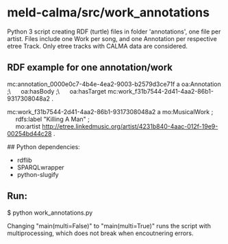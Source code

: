 # meld-calma/src/work_annotations

Python 3 script creating RDF (turtle) files in folder 'annotations', one file per artist. Files include one Work per song, and one Annotation per respective etree Track. Only etree tracks with CALMA data are considered. 

## RDF example for one annotation/work

<p>mc:annotation_0000e0c7-4b4e-4ea2-9003-b2579d3ce71f a oa:Annotation ;\
&nbsp;&nbsp;&nbsp;&nbsp; oa:hasBody <http://etree.linkedmusic.org/track/donna2005-07-23.flacf-8> ;\
&nbsp;&nbsp;&nbsp;&nbsp; oa:hasTarget mc:work_f31b7544-2d41-4aa2-86b1-9317308048a2 .

mc:work_f31b7544-2d41-4aa2-86b1-9317308048a2 a mo:MusicalWork ;\
&nbsp;&nbsp;&nbsp;&nbsp; rdfs:label "Killing A Man" ;\
&nbsp;&nbsp;&nbsp;&nbsp; mo:artist <http://etree.linkedmusic.org/artist/4231b840-4aac-012f-19e9-00254bd44c28> .</p>

## Python dependencies:

- rdflib
- SPARQLwrapper
- python-slugify

## Run: 
 
$ python work_annotations.py

Changing "main(multi=False)" to "main(multi=True)" runs the script with multiprocessing, which does not break when encoutnering errors.


